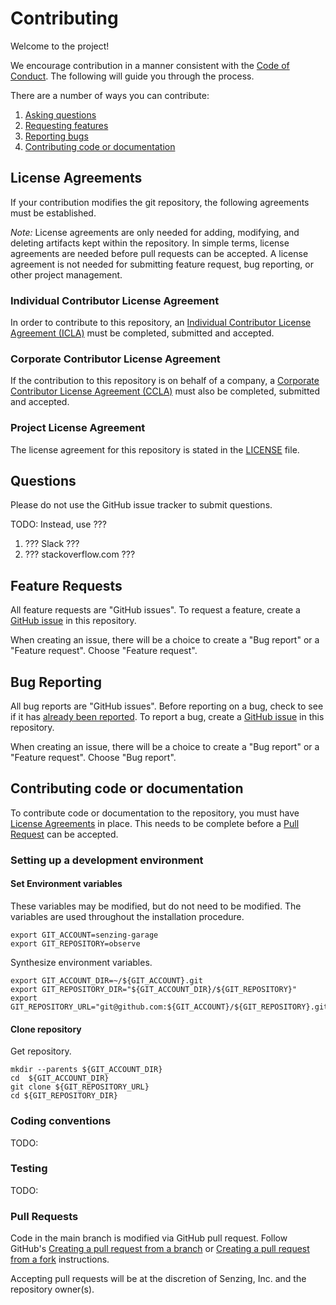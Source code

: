 # Contributing

Welcome to the project!

We encourage contribution in a manner consistent with the [Code of Conduct](CODE_OF_CONDUCT.md).
The following will guide you through the process.

There are a number of ways you can contribute:

1. [Asking questions](#questions)
1. [Requesting features](#feature-requests)
1. [Reporting bugs](#bug-reporting)
1. [Contributing code or documentation](#contributing-code-or-documentation)

## License Agreements

If your contribution modifies the git repository, the following agreements must be established.

*Note:*  License agreements are only needed for adding, modifying, and deleting artifacts kept within the repository.
In simple terms, license agreements are needed before pull requests can be accepted.
A license agreement is not needed for submitting feature request, bug reporting, or other project management.

### Individual Contributor License Agreement

In order to contribute to this repository, an
[Individual Contributor License Agreement (ICLA)](.github/senzing-individual-contributor-license-agreement.pdf)
must be completed, submitted and accepted.

### Corporate Contributor License Agreement

If the contribution to this repository is on behalf of a company, a
[Corporate Contributor License Agreement (CCLA)](.github/senzing-corporate-contributor-license-agreement.pdf)
must also be completed, submitted and accepted.

### Project License Agreement

The license agreement for this repository is stated in the
[LICENSE](LICENSE) file.

## Questions

Please do not use the GitHub issue tracker to submit questions.

TODO: Instead, use ???

1. ??? Slack ???
1. ??? stackoverflow.com ???

## Feature Requests

All feature requests are "GitHub issues".
To request a feature, create a
[GitHub issue](https://help.github.com/articles/creating-an-issue/)
in this repository.

When creating an issue, there will be a choice to create a "Bug report" or a "Feature request".
Choose "Feature request".

## Bug Reporting

All bug reports are "GitHub issues".
Before reporting on a bug, check to see if it has
[already been reported](https://github.com/search?q=+is%3Aissue+user%3Asenzing).
To report a bug, create a
[GitHub issue](https://help.github.com/articles/creating-an-issue/)
in this repository.

When creating an issue, there will be a choice to create a "Bug report" or a "Feature request".
Choose "Bug report".

## Contributing code or documentation

To contribute code or documentation to the repository, you must have
[License Agreements](#license-agreements) in place.
This needs to be complete before a [Pull Request](#pull-requests) can be accepted.

### Setting up a development environment

#### Set Environment variables

These variables may be modified, but do not need to be modified.
The variables are used throughout the installation procedure.

```console
export GIT_ACCOUNT=senzing-garage
export GIT_REPOSITORY=observe
```

Synthesize environment variables.

```console
export GIT_ACCOUNT_DIR=~/${GIT_ACCOUNT}.git
export GIT_REPOSITORY_DIR="${GIT_ACCOUNT_DIR}/${GIT_REPOSITORY}"
export GIT_REPOSITORY_URL="git@github.com:${GIT_ACCOUNT}/${GIT_REPOSITORY}.git"
```

#### Clone repository

Get repository.

```console
mkdir --parents ${GIT_ACCOUNT_DIR}
cd  ${GIT_ACCOUNT_DIR}
git clone ${GIT_REPOSITORY_URL}
cd ${GIT_REPOSITORY_DIR}
```

### Coding conventions

TODO:

### Testing

TODO:

### Pull Requests

Code in the main branch is modified via GitHub pull request.
Follow GitHub's
[Creating a pull request from a branch](https://help.github.com/articles/creating-a-pull-request/)
or
[Creating a pull request from a fork](https://help.github.com/articles/creating-a-pull-request-from-a-fork/) instructions.

Accepting pull requests will be at the discretion of Senzing, Inc. and the repository owner(s).
